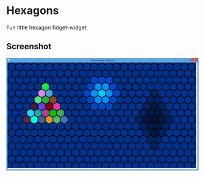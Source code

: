 Hexagons
========

Fun little hexagon fidget-widget

Screenshot
----------
!["Screenshot"](/screenshots/screenshot.png "Screenshot")

